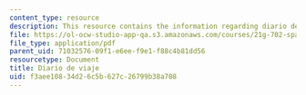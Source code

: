 ```yaml
---
content_type: resource
description: This resource contains the information regarding diario de viaje.
file: https://ol-ocw-studio-app-qa.s3.amazonaws.com/courses/21g-702-spanish-ii-spring-2004/f3aee10834d26c5b627c26799b38a708_MIT21G_702S04_diari.pdf
file_type: application/pdf
parent_uid: 71032576-09f1-e6ee-f9e1-f88c4b81dd56
resourcetype: Document
title: Diario de viaje
uid: f3aee108-34d2-6c5b-627c-26799b38a708
---
```

